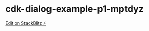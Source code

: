# cdk-dialog-example-p1-mptdyz

[Edit on StackBlitz ⚡️](https://stackblitz.com/edit/cdk-dialog-example-p1-mptdyz)